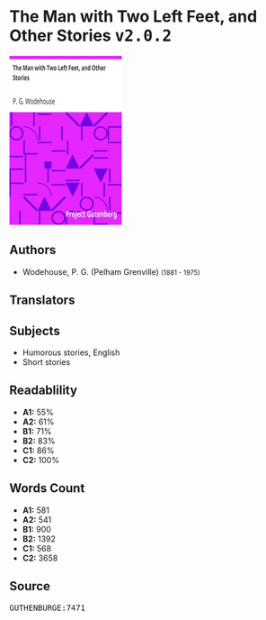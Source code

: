 # The Man with Two Left Feet, and Other Stories <kbd>v2.0.2</kbd>

![](./cover.medium.jpg "")

## Authors


 - Wodehouse, P. G. (Pelham Grenville) <small>(1881 - 1975)</small>

## Translators



## Subjects


 - Humorous stories, English
 - Short stories

## Readablility


 - **A1:** 55%
 - **A2:** 61%
 - **B1:** 71%
 - **B2:** 83%
 - **C1:** 86%
 - **C2:** 100%

## Words Count


 - **A1:** 581
 - **A2:** 541
 - **B1:** 900
 - **B2:** 1392
 - **C1:** 568
 - **C2:** 3658

## Source


<kbd>GUTHENBURGE:7471</kbd>
